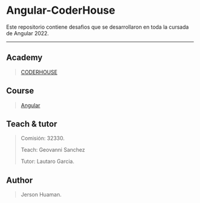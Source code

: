 # Angular-CoderHouse

Este repositorio contiene desafios que se desarrollaron en toda la cursada de Angular 2022.

---
## Academy
> [CODERHOUSE](https://www.coderhouse.cl/)

## Course
> [Angular](https://www.coderhouse.cl/online/angular)

## Teach & tutor
> <p>Comisión: 32330.</p>
> <p>Teach: Geovanni Sanchez</p>
> <p>Tutor: Lautaro Garcia.</p> 

## Author
> <p>Jerson Huaman. </p>

